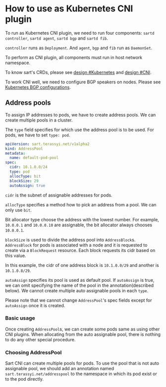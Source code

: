 # How to use as Kubernetes CNI plugin

To run as Kubernetes CNI plugin, we need to run four components: `sartd controller`, `sartd agent`, `sartd bgp` and `sartd fib`.

`controller` runs as `Deployment`.
And `agent`, `bgp` and `fib` run as `DaemonSet`.

To perform as CNI plugin, all components must run in host network namespace.

To know sart's CRDs, please see [design #Kubernetes](./design.md#kubernetes) and [design #CNI](./design.md#cni-for-kubernetes).

To work CNI well, we need to configure BGP speakers on nodes.
Please see [Kubernetes BGP configurations](./kubernetes.md#bgp-configurations).

## Address pools


To assign IP addresses to pods, we have to create address pools.
We can create multiple pools in a cluster.

The `type` field specifies for which use the address pool is to be used.
For pods, we have to set `type: pod`.

```yaml
apiVersion: sart.terassyi.net/v1alpha2
kind: AddressPool
metadata:
  name: default-pod-pool
spec:
  cidr: 10.1.0.0/24
  type: pod
  allocType: bit
  blockSize: 29
  autoAssign: true
```

`cidr` is the subnet of assignable addresses for pods.

`allocType` specifies a method how to pick an address from a pool.
We can only use `bit`.

Bit allocator type choose the address with the lowest number.
For example, `10.0.0.1` and `10.0.0.10` are assignable, the bit allocator always chooses `10.0.0.1`.

`blockSize` is used to divide the address pool into `AddressBlock`s.
`AddressBlock` for pods is associated with a node and it is requested to create via a `BlockRequest` resource.
Each block requests its cidr based on this value.

In this example, the cidr of one address block is `10.1.0.0/29` and another is `10.1.0.8/29`.

`autoAssign` specifies its pool is used as default pool.
If `autoAssign` is true, we can omit specifying the name of the pool in the annotation(described below).
We cannot create multiple auto assignable pools in each `type`.

Please note that we cannot change `AddressPool`'s spec fields except for `autoAssign` once it is created.

### Basic usage

Once creating `AddressPool`s, we can create some pods same as using other CNI plugins.
When allocating from the auto assignable pool, there is nothing to do any other special procedure.

### Choosing AddressPool

Sart CNI can create multiple pools for pods.
To use the pool that is not auto assignable pool, we should add an annotation named `sart.terassyi.net/addresspool` to the namespace in which its pod exist or to the pod directly.

